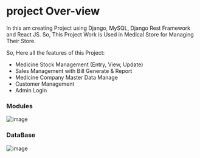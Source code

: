 # project Over-view

In this am creating Project using Django, MySQL, Django Rest Framework and React JS. So, This Project Work is Used in Medical Store for Managing Their Store.

So, Here all the features of this Project:

-   Medicine Stock Management (Entry, View, Update)
-   Sales Management with Bill Generate & Report
-   Medicine Company Master Data Manage
-   Customer Management
-   Admin Login

### Modules

![image](https://drive.google.com/uc?export=view&id=1-ZWfSRnClB4gNe9V4FcCEvuhvpeNdPwq)

### DataBase

![image](https://drive.google.com/uc?export=view&id=1rJblTaFCjt2eQI1GCKe7Q3wgltyKvwBy)
